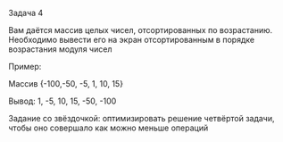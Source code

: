Задача 4

Вам даётся массив целых чисел, отсортированных по возрастанию. Необходимо вывести его на экран отсортированным в порядке возрастания модуля чисел

Пример:

Массив {-100,-50, -5, 1, 10, 15}

Вывод: 1, -5, 10, 15, -50, -100

Задание со звёздочкой: оптимизировать решение четвёртой задачи, чтобы оно совершало как можно меньше операций 